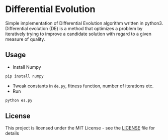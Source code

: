 # Differential Evolution

Simple implementation of Differential Evolution algorithm written in python3. Differential evolution (DE) is a method that optimizes a problem by iteratively trying to improve a candidate solution with regard to a given measure of quality.

## Usage

- Install Numpy

```bash
pip install numpy
```

- Tweak constants in `de.py`, fitness function, number of iterations etc.
- Run

```python
python es.py
```

## License

This project is licensed under the MIT License - see the [LICENSE](LICENSE) file for details